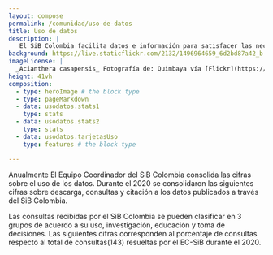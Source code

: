 ```yaml
---
layout: compose
permalink: /comunidad/uso-de-datos
title: Uso de datos
description: |
   El SiB Colombia facilita datos e información para satisfacer las necesidades en procesos de investigación, educación y toma de decisiones. En esta sección El Equipo Coordinador da los primeros pasos para consolidar el uso de datos sobre biodiversidad.
background: https://live.staticflickr.com/2132/1496964659_6d2bd87a42_b.jpg
imageLicense: |
  _Acianthera casapensis_ Fotografía de: Quimbaya vía [Flickr](https://flic.kr/p/3hhkrv)
height: 41vh
composition:
  - type: heroImage # the block type
  - type: pageMarkdown
  - data: usodatos.stats1
    type: stats
  - data: usodatos.stats2
    type: stats
  - data: usodatos.tarjetasUso
    type: features # the block type

---
```


Anualmente El Equipo Coordinador del SiB Colombia consolida las cifras sobre el uso de los datos. Durante el 2020 se consolidaron las siguientes cifras sobre descarga, consultas y citación a los datos publicados a través del SiB Colombia. 

Las consultas recibidas por el SiB Colombia se pueden clasificar en 3 grupos de acuerdo a su uso, investigación, educación y toma de decisiones. Las siguientes cifras corresponden al porcentaje de consultas respecto al total de consultas(143) resueltas por el EC-SiB durante el 2020.
